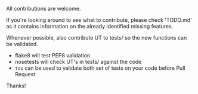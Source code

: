 All contributions are welcome.

If you're looking around to see what to contribute, please check 'TODO.md' as it contains information on the already identified missing features.

Whenever possible, also contribute UT to tests/ so the new functions can be validated.

- flake8 will test PEP8 validation
- nosetests will check UT's in tests/ against the code
- `tox` can be used to validate both set of tests on your code before Pull Request

Thanks!
